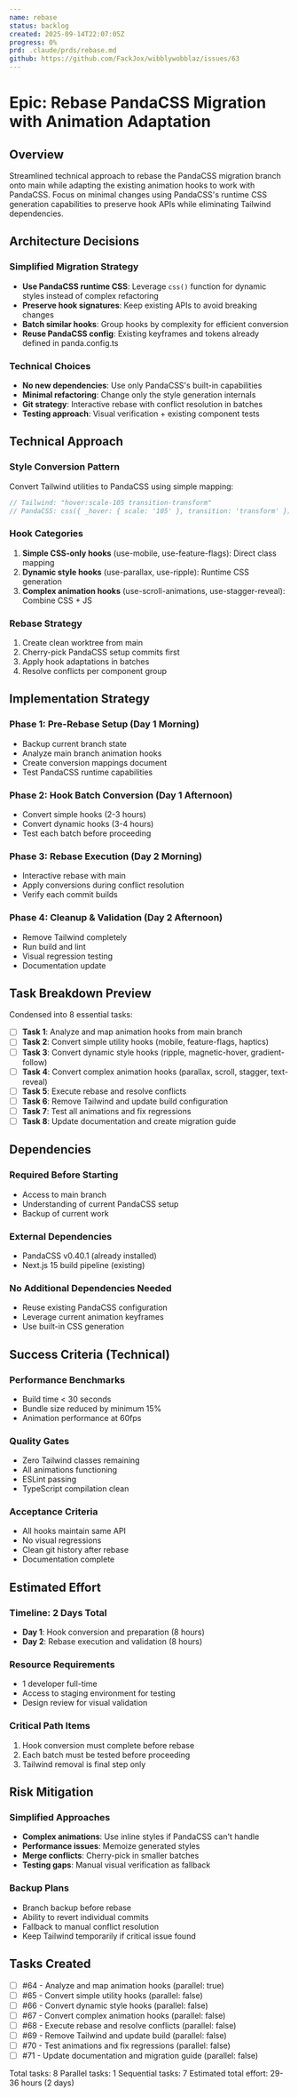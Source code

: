 ```yaml
---
name: rebase
status: backlog
created: 2025-09-14T22:07:05Z
progress: 0%
prd: .claude/prds/rebase.md
github: https://github.com/FackJox/wibblywobblaz/issues/63
---
```


# Epic: Rebase PandaCSS Migration with Animation Adaptation

## Overview
Streamlined technical approach to rebase the PandaCSS migration branch onto main while adapting the existing animation hooks to work with PandaCSS. Focus on minimal changes using PandaCSS's runtime CSS generation capabilities to preserve hook APIs while eliminating Tailwind dependencies.

## Architecture Decisions

### Simplified Migration Strategy
- **Use PandaCSS runtime CSS**: Leverage `css()` function for dynamic styles instead of complex refactoring
- **Preserve hook signatures**: Keep existing APIs to avoid breaking changes
- **Batch similar hooks**: Group hooks by complexity for efficient conversion
- **Reuse PandaCSS config**: Existing keyframes and tokens already defined in panda.config.ts

### Technical Choices
- **No new dependencies**: Use only PandaCSS's built-in capabilities
- **Minimal refactoring**: Change only the style generation internals
- **Git strategy**: Interactive rebase with conflict resolution in batches
- **Testing approach**: Visual verification + existing component tests

## Technical Approach

### Style Conversion Pattern
Convert Tailwind utilities to PandaCSS using simple mapping:
```typescript
// Tailwind: "hover:scale-105 transition-transform"
// PandaCSS: css({ _hover: { scale: '105' }, transition: 'transform' })
```

### Hook Categories
1. **Simple CSS-only hooks** (use-mobile, use-feature-flags): Direct class mapping
2. **Dynamic style hooks** (use-parallax, use-ripple): Runtime CSS generation
3. **Complex animation hooks** (use-scroll-animations, use-stagger-reveal): Combine CSS + JS

### Rebase Strategy
1. Create clean worktree from main
2. Cherry-pick PandaCSS setup commits first
3. Apply hook adaptations in batches
4. Resolve conflicts per component group

## Implementation Strategy

### Phase 1: Pre-Rebase Setup (Day 1 Morning)
- Backup current branch state
- Analyze main branch animation hooks
- Create conversion mappings document
- Test PandaCSS runtime capabilities

### Phase 2: Hook Batch Conversion (Day 1 Afternoon)
- Convert simple hooks (2-3 hours)
- Convert dynamic hooks (3-4 hours)
- Test each batch before proceeding

### Phase 3: Rebase Execution (Day 2 Morning)
- Interactive rebase with main
- Apply conversions during conflict resolution
- Verify each commit builds

### Phase 4: Cleanup & Validation (Day 2 Afternoon)
- Remove Tailwind completely
- Run build and lint
- Visual regression testing
- Documentation update

## Task Breakdown Preview

Condensed into 8 essential tasks:

- [ ] **Task 1**: Analyze and map animation hooks from main branch
- [ ] **Task 2**: Convert simple utility hooks (mobile, feature-flags, haptics)
- [ ] **Task 3**: Convert dynamic style hooks (ripple, magnetic-hover, gradient-follow)
- [ ] **Task 4**: Convert complex animation hooks (parallax, scroll, stagger, text-reveal)
- [ ] **Task 5**: Execute rebase and resolve conflicts
- [ ] **Task 6**: Remove Tailwind and update build configuration
- [ ] **Task 7**: Test all animations and fix regressions
- [ ] **Task 8**: Update documentation and create migration guide

## Dependencies

### Required Before Starting
- Access to main branch
- Understanding of current PandaCSS setup
- Backup of current work

### External Dependencies
- PandaCSS v0.40.1 (already installed)
- Next.js 15 build pipeline (existing)

### No Additional Dependencies Needed
- Reuse existing PandaCSS configuration
- Leverage current animation keyframes
- Use built-in CSS generation

## Success Criteria (Technical)

### Performance Benchmarks
- Build time < 30 seconds
- Bundle size reduced by minimum 15%
- Animation performance at 60fps

### Quality Gates
- Zero Tailwind classes remaining
- All animations functioning
- ESLint passing
- TypeScript compilation clean

### Acceptance Criteria
- All hooks maintain same API
- No visual regressions
- Clean git history after rebase
- Documentation complete

## Estimated Effort

### Timeline: 2 Days Total
- **Day 1**: Hook conversion and preparation (8 hours)
- **Day 2**: Rebase execution and validation (8 hours)

### Resource Requirements
- 1 developer full-time
- Access to staging environment for testing
- Design review for visual validation

### Critical Path Items
1. Hook conversion must complete before rebase
2. Each batch must be tested before proceeding
3. Tailwind removal is final step only

## Risk Mitigation

### Simplified Approaches
- **Complex animations**: Use inline styles if PandaCSS can't handle
- **Performance issues**: Memoize generated styles
- **Merge conflicts**: Cherry-pick in smaller batches
- **Testing gaps**: Manual visual verification as fallback

### Backup Plans
- Branch backup before rebase
- Ability to revert individual commits
- Fallback to manual conflict resolution
- Keep Tailwind temporarily if critical issue found

## Tasks Created
- [ ] #64 - Analyze and map animation hooks (parallel: true)
- [ ] #65 - Convert simple utility hooks (parallel: false)
- [ ] #66 - Convert dynamic style hooks (parallel: false)
- [ ] #67 - Convert complex animation hooks (parallel: false)
- [ ] #68 - Execute rebase and resolve conflicts (parallel: false)
- [ ] #69 - Remove Tailwind and update build (parallel: false)
- [ ] #70 - Test animations and fix regressions (parallel: false)
- [ ] #71 - Update documentation and migration guide (parallel: false)

Total tasks: 8
Parallel tasks: 1
Sequential tasks: 7
Estimated total effort: 29-36 hours (2 days)
